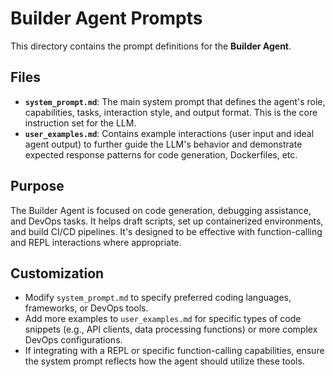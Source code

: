 # Builder Agent Prompts

This directory contains the prompt definitions for the **Builder Agent**.

## Files
-   **`system_prompt.md`**: The main system prompt that defines the agent's role, capabilities, tasks, interaction style, and output format. This is the core instruction set for the LLM.
-   **`user_examples.md`**: Contains example interactions (user input and ideal agent output) to further guide the LLM's behavior and demonstrate expected response patterns for code generation, Dockerfiles, etc.

## Purpose
The Builder Agent is focused on code generation, debugging assistance, and DevOps tasks. It helps draft scripts, set up containerized environments, and build CI/CD pipelines. It's designed to be effective with function-calling and REPL interactions where appropriate.

## Customization
-   Modify `system_prompt.md` to specify preferred coding languages, frameworks, or DevOps tools.
-   Add more examples to `user_examples.md` for specific types of code snippets (e.g., API clients, data processing functions) or more complex DevOps configurations.
-   If integrating with a REPL or specific function-calling capabilities, ensure the system prompt reflects how the agent should utilize these tools.
